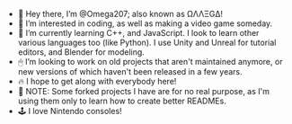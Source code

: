 - 👋 Hey there, I’m @Omega207; also known as ΩΛΛΞGΔ!
- 👀 I’m interested in coding, as well as making a video game someday.
- 🌱 I’m currently learning C++, and JavaScript. I look to learn other various languages too (like Python). I use Unity and Unreal for tutorial editors, and Blender for modeling.
- 🖱 I’m looking to work on old projects that aren't maintained anymore, or new versions of which haven't been released in a few years.
- 🔥 I hope to get along with everybody here!
- 📝 NOTE: Some forked projects I have are for no real purpose, as I'm using them only to learn how to create better READMEs.
- 🕹 I love Nintendo consoles!
<!---
Omega207/Omega207 is a ✨ special ✨ repository because its `README.md` (this file) appears on your GitHub profile.
You can click the Preview link to take a look at your changes.
--->
